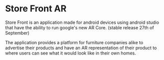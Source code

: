 # Store Front AR
Store Front is an application made for android devices using android studio that have the ability to run google's new AR Core. (stable release 27th of September)

The application provides a platform for furniture companies alike to advertise their products and have an AR representation of their product to where users can see what it would look like in their own homes.
